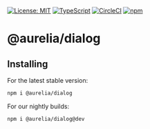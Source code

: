 [![License: MIT](https://img.shields.io/badge/License-MIT-yellow.svg)](https://opensource.org/licenses/MIT)
[![TypeScript](https://img.shields.io/badge/%3C%2F%3E-TypeScript-%230074c1.svg)](http://www.typescriptlang.org/)
[![CircleCI](https://circleci.com/gh/aurelia/aurelia.svg?style=shield)](https://circleci.com/gh/aurelia/aurelia)
[![npm](https://img.shields.io/npm/v/@aurelia/dialog.svg?maxAge=3600)](https://www.npmjs.com/package/@aurelia/dialog)

# @aurelia/dialog

## Installing

For the latest stable version:

```bash
npm i @aurelia/dialog
```

For our nightly builds:

```bash
npm i @aurelia/dialog@dev
```
